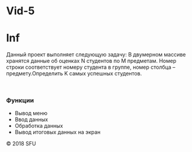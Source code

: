 # Vid-5
# Inf
<p> Данный проект выполняет следующую задачу: В двумерном массиве хранятся данные об оценках N студентов по М предметам. Номер
строки соответствует номеру студента в группе, номер столбца – предмету.Определить K самых успешных студентов.</p>
<br>
<h3>Функции</h3>
<ul>
 <li>Вывод меню</li>
 <li>Ввод данных</li>
 <li>Обработка данных</li>
 <li>Вывод итоговых данных на экран</li>
</ul>
<p>© 2018 SFU</p>
